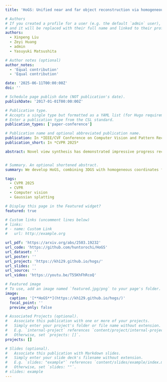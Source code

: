 ```yaml
---
title: 'HoGS: Unified near and far object reconstruction via homogeneous gaussian splatting'

# Authors
# If you created a profile for a user (e.g. the default `admin` user), write the username (folder name) here
# and it will be replaced with their full name and linked to their profile.
authors:
  - Xinpeng Liu
  - Zeyi Huang
  - admin
  - Yasuyuki Matsushita

# Author notes (optional)
author_notes:
  - 'Equal contribution'
  - 'Equal contribution'

date: '2025-06-11T00:00:00Z'
doi: ''

# Schedule page publish date (NOT publication's date).
publishDate: '2017-01-01T00:00:00Z'

# Publication type.
# Accepts a single type but formatted as a YAML list (for Hugo requirements).
# Enter a publication type from the CSL standard.
publication_types: ['paper-conference']

# Publication name and optional abbreviated publication name.
publication: In *IEEE/CVF Conference on Computer Vision and Pattern Recognition (ICCV 2025)*
publication_short: In *CVPR 2025*

abstract: Novel view synthesis has demonstrated impressive progress recently, with 3D Gaussian splatting (3DGS) offering efficient training time and photorealistic real-time rendering. However, reliance on Cartesian coordinates limits 3DGS's performance on distant objects, which is important for reconstructing unbounded outdoor environments. We found that, despite its ultimate simplicity, using homogeneous coordinates, a concept on the projective geometry, for the 3DGS pipeline remarkably improves the rendering accuracies of distant objects. We therefore propose Homogeneous Gaussian Splatting (HoGS) incorporating homogeneous coordinates into the 3DGS framework, providing a unified representation for enhancing near and distant objects. HoGS effectively manages both expansive spatial positions and scales particularly in outdoor unbounded environments by adopting projective geometry principles. Experiments show that HoGS significantly enhances accuracy in reconstructing distant objects while maintaining high-quality rendering of nearby objects, along with fast training speed and real-time rendering capability.


# Summary. An optional shortened abstract.
summary: We develop HoGS, combining 3DGS with homogeneous coordinates for high-quality rendering. 

tags:
  - CVPR 2025
  - CVPR
  - Computer vision
  - Gaussian splatting

# Display this page in the Featured widget?
featured: true

# Custom links (uncomment lines below)
# links:
# - name: Custom Link
#   url: http://example.org

url_pdf: 'https://arxiv.org/abs/2503.19232'
url_code: 'https://github.com/huntorochi/HoGS'
url_dataset: ''
url_poster: ''
url_project: 'https://kh129.github.io/hogs/'
url_slides: ''
url_source: ''
url_video: 'https://youtu.be/T55KhFhRcoQ'

# Featured image
# To use, add an image named `featured.jpg/png` to your page's folder.
image:
  caption: '[**HoGS**](https://kh129.github.io/hogs/)'
  focal_point: ''
  preview_only: false

# Associated Projects (optional).
#   Associate this publication with one or more of your projects.
#   Simply enter your project's folder or file name without extension.
#   E.g. `internal-project` references `content/project/internal-project/index.md`.
#   Otherwise, set `projects: []`.
projects: []

# Slides (optional).
#   Associate this publication with Markdown slides.
#   Simply enter your slide deck's filename without extension.
#   E.g. `slides: "example"` references `content/slides/example/index.md`.
#   Otherwise, set `slides: ""`.
# slides: example
---
```


<!-- {{% callout note %}}
Click the _Cite_ button above to demo the feature to enable visitors to import publication metadata into their reference management software.
{{% /callout %}}

{{% callout note %}}
Create your slides in Markdown - click the _Slides_ button to check out the example.
{{% /callout %}}

Add the publication's **full text** or **supplementary notes** here. You can use rich formatting such as including [code, math, and images](https://docs.hugoblox.com/content/writing-markdown-latex/). -->
